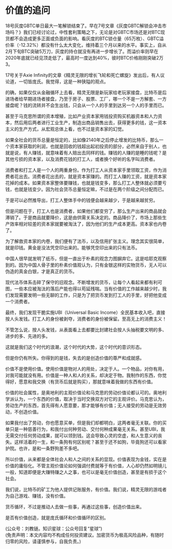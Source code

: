 # 价值的追问

18号灰度GBTC单日最大一笔解锁结束了。早在7号文章《灰度GBTC解锁会冲击市场吗？》我们已经讨论过，中性套利策略之下，无论是对GBTC市场还是对BTC现货都不会造成更多正面或负面的影响。看灰度的BTC锁仓量（65万枚）、GBTC溢价率（-12.32%）都没有什么太大变化，维持着三个月以来的水平。事实上，自从2月下旬BTC突破5万刀，灰度的持仓就没有再进一步增长了。而溢价率则早在2020年底就已经见顶走低了，最高时一度达到40%，彼时BTC价格刚刚突破2万3。

17号关于Axie Infinity的文章《精灵无限的增长飞轮和死亡螺旋》发出后，有人议论道，一切皆庞氏。我觉得，这是一种狭隘的观点。

的确，如果仅仅从金融循环上去看，精灵无限是新玩家给老玩家接盘，比特币是后进场者给早期进场者接盘，乃至于房子、股票、工厂，哪一个不是一方解套、一方接盘呢？钱的流转并不会生出钱，只会从一个人的手里到达另一个人的手里而已。

甚至于马克思所谓的资本增殖，比如产业资本家用钱投资购买机器资本和人力资本，然后用后两者进行工业生产，制造出商品销售出去，获得更多的钱，这一资本主义的生产方式，从宏观总体上看，也不过是资本家的幻觉。

如果全社会的货币总量是恒定的，比如像2140年之后停止增发的比特币，那么一个资本家获取的利润，也就是回收的钱超出起初投资的部分，必然来自于别人，也就是说，有人赚钱，就意味着有人赔出去同样的钱。赚钱的人赚的是睡的钱呢？是其他亏损的资本家，以及消费花钱的打工人，或者换个好听的名字叫消费者。

消费者和打工人是一个人的两重身份。作为打工人从资本家手里领取工资，作为消费者花出去。消费者花出去的，就是资本家赚的。而打工人赚的工资，就是资本家花掉的成本。如果资本家整体要赚钱，也就是钱变多，那么打工人整体就必须要亏钱，也就是钱变少。因为社会货币总量恒定嘛，不过是在两个阶级之间分配而已。

于是可以必然推导出，打工人整体手中的钱便会越来越少，于是越来越贫穷。

但是问题在于，打工人也是消费者，如果他们都变穷了，那么生产出来的商品就会滞销了。于是商品就要降价，这是由供需关系决定的。商品降价了，市场上那些生产效率相对较差的资本家就要被淘汰了，因为他们的生产成本更高。资本家也内卷了。

为了解救资本家的内卷，我们便有了法币，以及信用扩张主义。理念其实很简单，就是印钱。黄金是没法凭空印出来的。能够凭空印出来的只有法币。

中国人很早就发明了纸币，但是一直出于朴素的观念力图摒弃它。这是哈耶克观察到的。因为中国人骨子里的朴素价值观认为，只有金银这样的实物货币，无人可以伪造的真金白银，才是真正的货币。

现代法币体系击碎了保守的旧观念。不断增发的货币，让每个人看起来都有利可图，一些本应被淘汰的落后产能也得以苟延残喘。当有价值的工作越来越少时，我们发现需要发明一些无聊的工作，只是为了把货币发到打工人的手里，好把他变成一个消费者。

最终，我们发现干脆实施UBI（Universal Basic Income）全民基本收入吧，直接按人头发钱。打工人的身份被剥夺，消费者的身份被保留。至高无上的消费主义！

不管怎么说，按人头发钱，从表面看上去都要比封建社会按人头抽税要文明的多、进步的多、先进的多。

这就是我们这个时代的浪潮，这个时代的大势，这个时代的意识形态。

但是你仍有所失。你得到的是钱，失去的是创造价值的尊严和成就感。

价值不是使用价值。使用价值是物对人的用处，决定于人。一个物品，对你有用，对我可能就没有用。价值是一种人和人的关系，却决定于物。我制作的东西，你觉得好，愿意和我交换（有货币后就是购买），那就意味着我做的东西有价值。

价值的社会属性，是奥地利的主观价值论和马克思的劳动价值论都认可的。奥地利学派认为，一个东西的价值，取决于当时交换双方对它的主观评价。马克思认为，劳动生产的东西，首先得有人愿意要，那才能够有价值；无人接受的劳动是无效劳动，不创造价值。

如果我付出了劳动，你也愿意买单，但是我们却都明白，这两者毫无关联。你的买单只是一种慈善行为，和我付出何种劳动、交付何种成果毫无关系。甚至UBI，我无需交付任何劳动成果，就可以领到钱。这会导致心灵的空虚，和人生意义的丧失。这样活着的一生，和一条狗有何区别呢？甚至于还不如狗，毕竟狗还可以看家护院。也许，是和一条野狗差不多吧。

所以价值，从来都是全体社会人和人之间的关系的显现。价值表现为金钱，实在是价值的庸俗化。不管主观价值论如何强调付费就等于有价值，人心却仍然如明镜儿一般，知道即便是大赚特赚之人之事，也可以是毫无价值创造，甚至是有损于这个社会。

我们说，比特币的矿工为他人提供记账服务，有价值。我们说，精灵无限的游戏者为自己游戏、赚钱，没有价值。

货币循环，不过是推动人去做一些事，再通过这些事，创造价值出来。

是否有价值创造，就是庞氏循环和价值循环的区别。

(公众号：刘教链。知识星球：公众号回复“星球”) \
(免责声明：本文内容均不构成任何投资建议。加密货币为极高风险品种，有随时归零的风险，请谨慎参与，自我负责。)